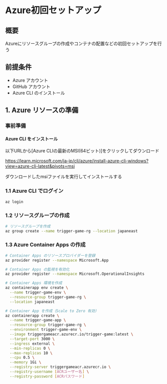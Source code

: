 # Azure初回セットアップ

## 概要

Azureにリソースグループの作成やコンテナの配置などの初回セットアップを行う

## 前提条件

- Azure アカウント
- GitHub アカウント
- Azure CLI のインストール

## 1. Azure リソースの準備

### 事前準備

#### Azure CLI をインストール

以下URLから[Azure CLIの最新のMSI(64ビット)]をクリックしてダウンロード

https://learn.microsoft.com/ja-jp/cli/azure/install-azure-cli-windows?view=azure-cli-latest&pivots=msi

ダウンロードしたmsiファイルを実行してインストールする

### 1.1 Azure CLI でログイン

```bash
az login
```

### 1.2 リソースグループの作成

```bash
# リソースグループを作成
az group create --name trigger-game-rg --location japaneast
```

### 1.3 Azure Container Apps の作成

```bash
# Container Apps のリソースプロバイダーを登録
az provider register --namespace Microsoft.App

# Container Apps の監視を有効化
az provider register --namespace Microsoft.OperationalInsights

# Container Apps 環境を作成
az containerapp env create \
  --name trigger-game-env \
  --resource-group trigger-game-rg \
  --location japaneast

# Container App を作成（Scale to Zero 有効）
az containerapp create \
  --name trigger-game-app \
  --resource-group trigger-game-rg \
  --environment trigger-game-env \
  --image triggergameacr.azurecr.io/trigger-game:latest \
  --target-port 3000 \
  --ingress external \
  --min-replicas 0 \
  --max-replicas 10 \
  --cpu 0.5 \
  --memory 1Gi \
  --registry-server triggergameacr.azurecr.io \
  --registry-username [ACRユーザー名] \
  --registry-password [ACRパスワード]
```

